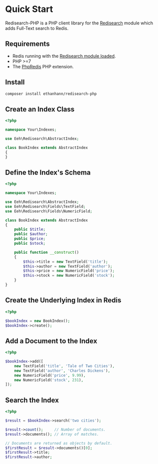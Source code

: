 # Quick Start

Redisearch-PHP is a PHP client library for the [Redisearch](http://redisearch.io/) module which adds Full-Text search to Redis.

## Requirements

* Redis running with the [Redisearch module loaded](http://redisearch.io/Quick_Start/).
* PHP >=7
* The [PhpRedis](https://github.com/phpredis/phpredis) PHP extension.

## Install

```bash
composer install ethanhann/redisearch-php
```

## Create an Index Class

```php
<?php

namespace Your\Indexes;

use Eeh\Redisearch\AbstractIndex;

class BookIndex extends AbstractIndex
{
}
```

## Define the Index's Schema

```php
<?php

namespace Your\Indexes;

use Eeh\Redisearch\AbstractIndex;
use Eeh\Redisearch\Fields\TextField;
use Eeh\Redisearch\Fields\NumericField;

class BookIndex extends AbstractIndex
{
    public $title;
    public $author;
    public $price;
    public $stock;

    public function __construct()
    {
        $this->title = new TextField('title');
        $this->author = new TextField('author');
        $this->price = new NumericField('price');
        $this->stock = new NumericField('stock');
    }
}
```

## Create the Underlying Index in Redis

```php
<?php

$bookIndex = new BookIndex();
$bookIndex->create();
```

## Add a Document to the Index

```php
<?php

$bookIndex->add([
    new TextField('title', 'Tale of Two Cities'),
    new TextField('author', 'Charles Dickens'),
    new NumericField('price', 9.99),
    new NumericField('stock', 231),
]);
```

## Search the Index

```php
<?php

$result = $bookIndex->search('two cities');

$result->count();     // Number of documents.
$result->documents(); // Array of matches.

// Documents are returned as objects by default.
$firstResult = $result->documents()[0];
$firstResult->title;
$firstResult->author;
```

